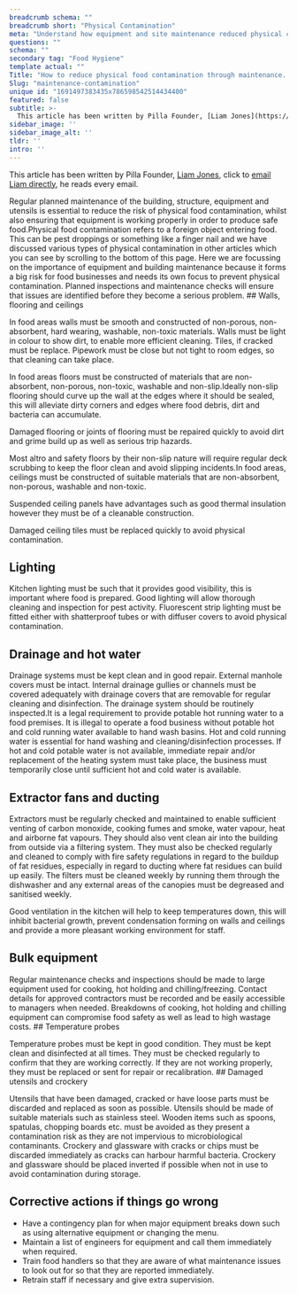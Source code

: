 ```yaml
---
breadcrumb schema: ""
breadcrumb short: "Physical Contamination"
meta: "Understand how equipment and site maintenance reduced physical contamination of food."
questions: ""
schema: ""
secondary tag: "Food Hygiene"
template actual: ""
Title: "How to reduce physical food contamination through maintenance. "
Slug: "maintenance-contamination"
unique id: "1691497383435x786598542514434400"
featured: false
subtitle: >-
  This article has been written by Pilla Founder, [Liam Jones](https://yourpilla.com/profile/liam-jones), click to [email Liam directly](mailto:liam@yourpilla.com), he reads every email.
sidebar_image: ''
sidebar_image_alt: ''
tldr: ''
intro: ''
---
```


 This article has been written by Pilla Founder,&nbsp;[Liam Jones](https://yourpilla.com/profile/liam-jones), click to&nbsp;[email Liam directly](mailto:liam@yourpilla.com), he reads every email.

 Regular planned maintenance of the building, structure, equipment and utensils is essential to reduce the risk of physical food contamination, whilst also ensuring that equipment is working properly in order to produce safe food.Physical food contamination refers to a foreign object entering food. This can be pest droppings or something like a finger nail and we have discussed various types of physical contamination in other articles which you can see by scrolling to the bottom of this page. Here we are focussing on the importance of equipment and building maintenance because it forms a big risk for food businesses and needs its own focus to prevent physical contamination. Planned inspections and maintenance checks will ensure that issues are identified before they become a serious problem. ## Walls, flooring and ceilings 

 In food areas walls must be smooth and constructed of non-porous, non-absorbent, hard wearing, washable, non-toxic materials.
Walls must be light in colour to show dirt, to enable more efficient cleaning. Tiles, if cracked must be replace. Pipework must be close but not tight to room edges, so that cleaning can take place.

 In food areas floors must be constructed of materials that are non-absorbent, non-porous, non-toxic, washable and non-slip.Ideally non-slip flooring should curve up the wall at the edges where it should be sealed, this will alleviate dirty corners and edges where food debris, dirt and bacteria can accumulate.

 Damaged flooring or joints of flooring must be repaired quickly to avoid dirt and grime build up as well as serious trip hazards.

 Most altro and safety floors by their non-slip nature will require regular deck scrubbing to keep the floor clean and avoid slipping incidents.In food areas, ceilings must be constructed of suitable materials that are non-absorbent, non-porous, washable and non-toxic.

 Suspended ceiling panels have advantages such as good thermal insulation however they must be of a cleanable construction.

 Damaged ceiling tiles must be replaced quickly to avoid physical contamination.

 ## Lighting

 Kitchen lighting must be such that it provides good visibility, this is important where food is prepared.
Good lighting will allow thorough cleaning and inspection for pest activity. Fluorescent strip lighting must be fitted either with shatterproof tubes or with diffuser covers to avoid physical contamination.

 ## Drainage and hot water

 Drainage systems must be kept clean and in good repair. External manhole covers must be intact.
Internal drainage gullies or channels must be covered adequately with drainage covers that are removable for regular cleaning and disinfection. The drainage system should be routinely inspected.It is a legal requirement to provide potable hot running water to a food premises. It is illegal to operate a food business without potable hot and cold running water available to hand wash basins. Hot and cold running water is essential for hand washing and cleaning/disinfection processes. If hot and cold potable water is not available, immediate repair and/or replacement of the heating system must take place, the business must temporarily close until sufficient hot and cold water is available.

 ## Extractor fans and ducting

 Extractors must be regularly checked and maintained to enable sufficient venting of carbon monoxide, cooking fumes and smoke, water vapour, heat and airborne fat vapours. They should also vent clean air into the building from outside via a filtering system.
They must also be checked regularly and cleaned to comply with fire safety regulations in regard to the buildup of fat residues, especially in regard to ducting where fat residues can build up easily. The filters must be cleaned weekly by running them through the dishwasher and any external areas of the canopies must be degreased and sanitised weekly.

 Good ventilation in the kitchen will help to keep temperatures down, this will inhibit bacterial growth, prevent condensation forming on walls and ceilings and provide a more pleasant working environment for staff.

 ## Bulk equipment

 Regular maintenance checks and inspections should be made to large equipment used for cooking, hot holding and chilling/freezing. Contact details for approved contractors must be recorded and be easily accessible to managers when needed.
Breakdowns of cooking, hot holding and chilling equipment can compromise food safety as well as lead to high wastage costs. ## Temperature probes

 Temperature probes must be kept in good condition. They must be kept clean and disinfected at all times. They must be checked regularly to confirm that they are working correctly.
If they are not working properly, they must be replaced or sent for repair or recalibration. ## Damaged utensils and crockery 

 Utensils that have been damaged, cracked or have loose parts must be discarded and replaced as soon as possible.
Utensils should be made of suitable materials such as stainless steel. Wooden items such as spoons, spatulas, chopping boards etc. must be avoided as they present a contamination risk as they are not impervious to microbiological contaminants. Crockery and glassware with cracks or chips must be discarded immediately as cracks can harbour harmful bacteria. Crockery and glassware should be placed inverted if possible when not in use to avoid contamination during storage.

 ## Corrective actions if things go wrong

 - Have a contingency plan for when major equipment breaks down such as using alternative equipment or changing the menu.
- Maintain a list of engineers for equipment and call them immediately when required.
- Train food handlers so that they are aware of what maintenance issues to look out for so that they are reported immediately.
- Retrain staff if necessary and give extra supervision.